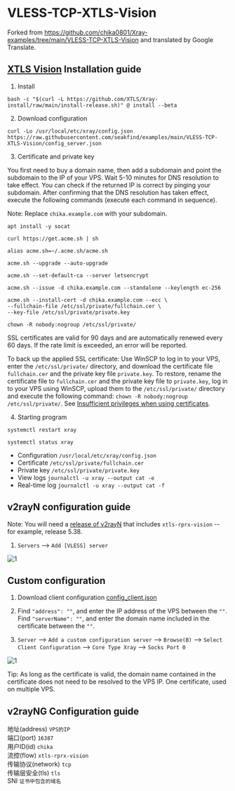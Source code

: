 # VLESS-TCP-XTLS-Vision

Forked from https://github.com/chika0801/Xray-examples/tree/main/VLESS-TCP-XTLS-Vision and translated by Google Translate.

## [XTLS Vision](https://github.com/XTLS/Xray-core/discussions/1295) Installation guide

1. Install

```
bash -c "$(curl -L https://github.com/XTLS/Xray-install/raw/main/install-release.sh)" @ install --beta
```

2. Download configuration

```
curl -Lo /usr/local/etc/xray/config.json https://raw.githubusercontent.com/seakfind/examples/main/VLESS-TCP-XTLS-Vision/config_server.json
```

3. Certificate and private key

You first need to buy a domain name, then add a subdomain and point the subdomain to the IP of your VPS. Wait 5-10 minutes for DNS resolution to take effect. You can check if the returned IP is correct by pinging your subdomain. After confirming that the DNS resolution has taken effect, execute the following commands (execute each command in sequence).

Note: Replace `chika.example.com` with your subdomain.

```
apt install -y socat
```

```
curl https://get.acme.sh | sh
```

```
alias acme.sh=~/.acme.sh/acme.sh
```

```
acme.sh --upgrade --auto-upgrade
```

```
acme.sh --set-default-ca --server letsencrypt
```

```
acme.sh --issue -d chika.example.com --standalone --keylength ec-256
```

```
acme.sh --install-cert -d chika.example.com --ecc \
--fullchain-file /etc/ssl/private/fullchain.cer \
--key-file /etc/ssl/private/private.key
```

```
chown -R nobody:nogroup /etc/ssl/private/
```

SSL certificates are valid for 90 days and are automatically renewed every 60 days. If the rate limit is exceeded, an error will be reported.

To back up the applied SSL certificate: Use WinSCP to log in to your VPS, enter the `/etc/ssl/private/` directory, and download the certificate file `fullchain.cer` and the private key file `private.key`. To restore, rename the certificate file to `fullchain.cer` and the private key file to `private.key`, log in to your VPS using WinSCP, upload them to the `/etc/ssl/private/` directory and execute the following command: `chown -R nobody:nogroup /etc/ssl/private/`. See [Insufficient privileges when using certificates](https://github.com/v2fly/fhs-install-v2ray/wiki/Insufficient-permissions-when-using-certificates-zh-Hans-CN).

4. Starting program

```
systemctl restart xray
```

```
systemctl status xray
```

- Configuration `/usr/local/etc/xray/config.json`
- Certificate `/etc/ssl/private/fullchain.cer`
- Private key `/etc/ssl/private/private.key`
- View logs `journalctl -u xray --output cat -e`
- Real-time log `journalctl -u xray --output cat -f`

## v2rayN configuration guide

Note: You will need a [release of v2rayN](https://github.com/2dust/v2rayN/releases) that includes `xtls-rprx-vision` -- for example, release 5.38.

1. `Servers` ——> `Add [VLESS] server`

![1](https://user-images.githubusercontent.com/88967758/199511522-f3d26687-34df-48c7-bff4-b5d1784ecca5.jpg)

## Custom configuration

1. Download client configuration [config_client.json](https://raw.githubusercontent.com/chika0801/Xray-examples/main/VLESS-TCP-XTLS-Vision/config_client.json)

2. Find `"address": ""`, and enter the IP address of the VPS between the `""`. Find `"serverName": ""`, and enter the domain name included in the certificate between the `""`.

3. `Server` ——> `Add a custom configuration server` ——> `Browse(B)` ——> `Select Client Configuration` ——> `Core Type Xray` ——> `Socks Port 0`

![1](https://user-images.githubusercontent.com/88967758/199512235-7f7d78a6-e27d-4db8-b6f5-7ef4212f1af9.jpg)

Tip: As long as the certificate is valid, the domain name contained in the certificate does not need to be resolved to the VPS IP. One certificate, used on multiple VPS.

## v2rayNG Configuration guide

地址(address) `VPS的IP`
<br/>
端口(port) `16387`
<br/>
用户ID(id) `chika`
<br/>
流控(flow) `xtls-rprx-vision`
<br/>
传输协议(network) `tcp`
<br/>
传输层安全(tls) `tls`
<br/>
SNI `证书中包含的域名`
